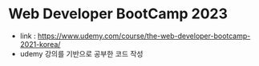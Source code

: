 # Web Developer BootCamp 2023
- link : https://www.udemy.com/course/the-web-developer-bootcamp-2021-korea/
- udemy 강의를 기반으로 공부한 코드 작성